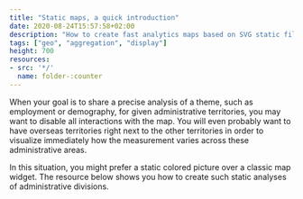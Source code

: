 ```yaml
---
title: "Static maps, a quick introduction"
date: 2020-08-24T15:57:58+02:00
description: "How to create fast analytics maps based on SVG static files and data aggregation."
tags: ["geo", "aggregation", "display"]
height: 700
resources:
- src: '*/'
  name: folder-:counter
---
```


When your goal is to share a precise analysis of a theme, such as employment or demography, for given administrative territories, you may want to disable all interactions with the map. You will even probably want to have overseas territories right next to the other territories in order to visualize immediately how the measurement varies across these administrative areas.

In this situation, you might prefer a static colored picture over a classic map widget. The resource below shows you how to create such static analyses of administrative divisions.
